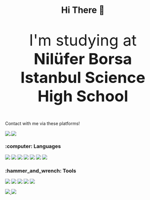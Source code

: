 <html>
  <body>
    <h1 align="center">Hi There 👋</h1>
    <p style="font-size:50px;" align="center">I'm studying at <b>Nilüfer Borsa Istanbul Science High School</b></p> 
   
<p>Contact with me via these platforms!</p>
   <a align="center" href="mailto:isalihkilic@gmail.com">
      <img align="center" src="https://img.shields.io/badge/-Gmail-FF4500?logo=gmail&logoColor=white&style=for-the-badge"></img>
   </a>
   <a align="center" href="https://www.linkedin.com/in/isalihkilic/">
      <img align="center" src="https://img.shields.io/badge/LinkedIn-0077B5?style=for-the-badge&logo=linkedin&logoColor=white"></img>
   </a>
<h3>:computer: Languages</h3>
<p>
  <img src="https://img.shields.io/badge/Python-2233aa?style=for-the-badge&logo=python&logoColor=white">
  <img src="https://img.shields.io/badge/Node.js-00dd00?style=for-the-badge&logo=node.js&logoColor=white">
  <img src="https://img.shields.io/badge/Go-7fd5ea?style=for-the-badge&logo=go&logoColor=white">
  <img src="https://img.shields.io/badge/C++-0033cc?style=for-the-badge&logo=c%2b%2b&logoColor=white">
  <img src="https://img.shields.io/badge/Arduino-00979d?style=for-the-badge&logo=arduino&logoColor=white">
  <img src="https://img.shields.io/badge/C%23-663399?style=for-the-badge&logo=c-sharp&logoColor=white">
  <img src="https://img.shields.io/badge/HTML-ff5510?style=for-the-badge&logo=html5&logoColor=white">
</p>
<h3>:hammer_and_wrench: Tools</h3>
<p>
  <img src="https://img.shields.io/badge/Arduino%20IDE-00979d?style=for-the-badge&logo=arduino&logoColor=white">
  <img src="https://img.shields.io/badge/tensorflow-ff6f00?style=for-the-badge&logo=tensorflow&logoColor=white">
  <img src="https://img.shields.io/badge/Raspberry%20Pi-c51d4a?style=for-the-badge&logo=raspberry-pi&logoColor=white">
  <img src="https://img.shields.io/badge/Windows-00008B?style=for-the-badge&logo=windows&logoColor=blue">
  <img src="https://img.shields.io/badge/Visual_Studio_Code-1E90FF?style=for-the-badge&logo=visual_studio_code&logoColor=white">
</p>
<p>
   <a href="https://github.com/ISalihKilic">
      <img src="https://github-readme-stats.vercel.app/api/?username=ISalihKilic&show_icons=true&bg_color=0d1117&text_color=bdc3c7&title_color=1e90fff&icon_color=1e90ff&hide_border=true" style="max-width:100%;">
    </a>

   <a href="https://github.com/ISalihKilic">
      <img src="https://github-readme-stats.vercel.app/api/top-langs/?username=ISalihKilic&layout=compact&show_icons=true&bg_color=0d1117&text_color=bdc3c7&title_color=1e90fff&icon_color=1e90ff&hide_border=true" style="max-width:100%;">
    </a>
</p>
  </body>
</html>
